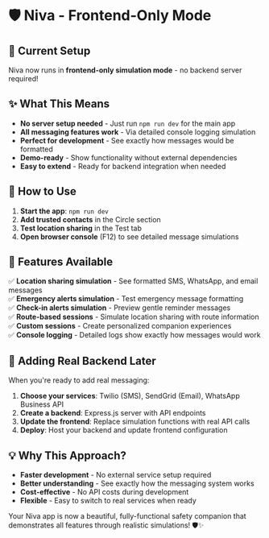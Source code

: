 # 🛡️ Niva - Frontend-Only Mode

## 📍 Current Setup

Niva now runs in **frontend-only simulation mode** - no backend server required!

## ✨ What This Means

- **No server setup needed** - Just run `npm run dev` for the main app
- **All messaging features work** - Via detailed console logging simulation
- **Perfect for development** - See exactly how messages would be formatted
- **Demo-ready** - Show functionality without external dependencies
- **Easy to extend** - Ready for backend integration when needed

## 🚀 How to Use

1. **Start the app**: `npm run dev`
2. **Add trusted contacts** in the Circle section
3. **Test location sharing** in the Test tab
4. **Open browser console** (F12) to see detailed message simulations

## 🎯 Features Available

✅ **Location sharing simulation** - See formatted SMS, WhatsApp, and email messages  
✅ **Emergency alerts simulation** - Test emergency message formatting  
✅ **Check-in alerts simulation** - Preview gentle reminder messages  
✅ **Route-based sessions** - Simulate location sharing with route information  
✅ **Custom sessions** - Create personalized companion experiences  
✅ **Console logging** - Detailed logs show exactly how messages would work  

## 🔧 Adding Real Backend Later

When you're ready to add real messaging:

1. **Choose your services**: Twilio (SMS), SendGrid (Email), WhatsApp Business API
2. **Create a backend**: Express.js server with API endpoints
3. **Update the frontend**: Replace simulation functions with real API calls
4. **Deploy**: Host your backend and update frontend configuration

## 💡 Why This Approach?

- **Faster development** - No external service setup required
- **Better understanding** - See exactly how the messaging system works
- **Cost-effective** - No API costs during development
- **Flexible** - Easy to switch to real services when ready

Your Niva app is now a beautiful, fully-functional safety companion that demonstrates all features through realistic simulations! 🛡️✨